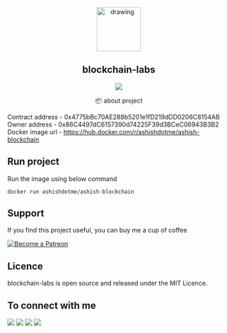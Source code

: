 <p align="center">
  <img src="https://ashishdotme-assets.s3.ap-south-1.amazonaws.com/logo.png" alt="drawing" width="100"/>
</p>

<h2 align="center">blockchain-labs</h2>

<p align="center">
<a href="https://img.shields.io/github/last-commit/ashishdotme/blockchain-labs?style=for-the-badge"><img src="https://img.shields.io/github/last-commit/ashishdotme/blockchain-labs?style=for-the-badge"></a>
</p>

<p align="center">📦 about project </p>

Contract address - 0x4775bBc70AE288b5201e1fD219dDD0206C8154AB
Owner address - 0x86C4497dC6157390d74225F39d3BCeC06943B3B2
Docker image url - https://hub.docker.com/r/ashishdotme/ashish-blockchain

## Run project

Run the image using below command

`docker run ashishdotme/ashish-blockchain`



## Support

If you find this project useful, you can buy me a cup of coffee

<a href="https://patreon.com/ashishdotme/" target="_blank">
  <img src="https://c5.patreon.com/external/logo/become_a_patron_button.png" alt="Become a Patreon">
</a>

## Licence

blockchain-labs is open source and released under the MIT Licence.

## To connect with me

<p align = "center">

[<img src="https://img.shields.io/badge/twitter-%231DA1F2.svg?&style=for-the-badge&logo=twitter&logoColor=white&color=black" />](https://twitter.com/ashishdotme)
[<img src="https://img.shields.io/badge/facebook-%2312100E.svg?&style=for-the-badge&logo=facebook&logoColor=white&color=black" />](https://facebook.com/ashishdotme)
[<img src="https://img.shields.io/badge/instagram-%2312100E.svg?&style=for-the-badge&logo=instagram&logoColor=white&color=black" />](https://instagram.com/ashishdotme)
[<img src ="https://img.shields.io/badge/website-%23.svg?&style=for-the-badge&logo=&logoColor=white%22&color=black">](https://ashish.me)

</p>
